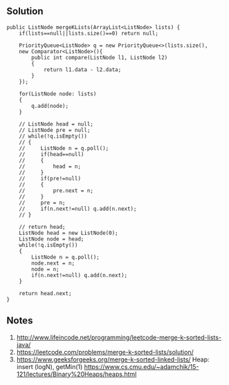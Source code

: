 ## Solution

```
public ListNode mergeKLists(ArrayList<ListNode> lists) {
    if(lists==null||lists.size()==0) return null;
    
    PriorityQueue<ListNode> q = new PriorityQueue<>(lists.size(), 
    new Comparator<ListNode>(){
        public int compare(ListNode l1, ListNode l2)
        {
            return l1.data - l2.data;
        }
    });
    
    for(ListNode node: lists)
    {
        q.add(node);
    }
    
    // ListNode head = null;
    // ListNode pre = null;
    // while(!q.isEmpty())
    // {
    //     ListNode n = q.poll();
    //     if(head==null) 
    //     {
    //         head = n;
    //     }
    //     if(pre!=null)
    //     {
    //         pre.next = n;
    //     }
    //     pre = n;
    //     if(n.next!=null) q.add(n.next);
    // }
    
    // return head;
    ListNode head = new ListNode(0);
    ListNode node = head;
    while(!q.isEmpty())
    {
        ListNode n = q.poll();
        node.next = n;
        node = n;
        if(n.next!=null) q.add(n.next);
    }
    
    return head.next;    
}
```

## Notes
1. http://www.lifeincode.net/programming/leetcode-merge-k-sorted-lists-java/
2. https://leetcode.com/problems/merge-k-sorted-lists/solution/
3. https://www.geeksforgeeks.org/merge-k-sorted-linked-lists/
Heap: insert (logN), getMin(1)
https://www.cs.cmu.edu/~adamchik/15-121/lectures/Binary%20Heaps/heaps.html

